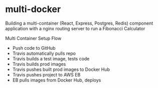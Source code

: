 # multi-docker
Building a multi-container (React, Express, Postgres, Redis) component application with a nginx routing server to run a Fibonacci Calculator

Multi Container Setup Flow
- Push code to GitHub
- Travis automatically pulls repo
- Travis builds a test image, tests code
- Travis builds prod images
- Travis pushes built prod images to Docker Hub
- Travis pushes project to AWS EB
- EB pulls images from Docker Hub, deploys 
